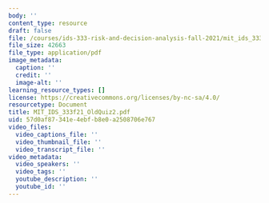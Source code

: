 ```yaml
---
body: ''
content_type: resource
draft: false
file: /courses/ids-333-risk-and-decision-analysis-fall-2021/mit_ids_333f21_oldquiz2.pdf
file_size: 42663
file_type: application/pdf
image_metadata:
  caption: ''
  credit: ''
  image-alt: ''
learning_resource_types: []
license: https://creativecommons.org/licenses/by-nc-sa/4.0/
resourcetype: Document
title: MIT_IDS_333f21_OldQuiz2.pdf
uid: 57d0af87-341e-4ebf-b8e0-a2508706e767
video_files:
  video_captions_file: ''
  video_thumbnail_file: ''
  video_transcript_file: ''
video_metadata:
  video_speakers: ''
  video_tags: ''
  youtube_description: ''
  youtube_id: ''
---
```

